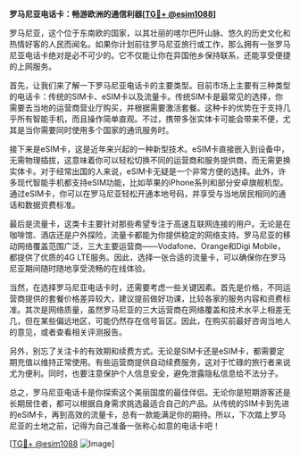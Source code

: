 **罗马尼亚电话卡：畅游欧洲的通信利器[[TG💪+ @esim1088](https://t.me/s/esim1088)]**

罗马尼亚，这个位于东南欧的国家，以其壮丽的喀尔巴阡山脉、悠久的历史文化和热情好客的人民而闻名。如果你计划前往罗马尼亚旅行或工作，那么拥有一张罗马尼亚电话卡绝对是必不可少的。它不仅能让你在异国他乡保持联系，还能享受便捷的上网服务。

首先，让我们来了解一下罗马尼亚电话卡的主要类型。目前市场上主要有三种类型的电话卡：传统的SIM卡、eSIM卡以及流量卡。传统SIM卡是最常见的选择，你需要去当地的运营商营业厅购买，并根据需要激活套餐。这种卡的优势在于支持几乎所有智能手机，而且操作简单直观。不过，携带多张实体卡可能会带来不便，尤其是当你需要同时使用多个国家的通讯服务时。

接下来是eSIM卡，这是近年来兴起的一种新型技术。eSIM卡直接嵌入到设备中，无需物理插拔，这意味着你可以轻松切换不同的运营商和服务提供商，而无需更换实体卡。对于经常出国的人来说，eSIM卡无疑是一个非常方便的选择。此外，许多现代智能手机都支持eSIM功能，比如苹果的iPhone系列和部分安卓旗舰机型。通过eSIM卡，你可以在罗马尼亚轻松开通本地号码，并享受与当地居民相同的通话和数据资费标准。

最后是流量卡，这类卡主要针对那些希望专注于高速互联网连接的用户。无论是在咖啡馆、酒店还是户外探险，流量卡都能为你提供稳定的网络支持。罗马尼亚的移动网络覆盖范围广泛，三大主要运营商——Vodafone、Orange和Digi Mobile，都提供了优质的4G LTE服务。因此，选择一张合适的流量卡，可以确保你在罗马尼亚期间随时随地享受流畅的在线体验。

当然，在选择罗马尼亚电话卡时，还需要考虑一些关键因素。首先是价格，不同运营商提供的套餐价格差异较大，建议提前做好功课，比较各家的服务内容和资费标准。其次是网络质量，虽然罗马尼亚的三大运营商在网络覆盖和技术水平上相差无几，但在某些偏远地区，可能仍然存在信号盲区。因此，在购买前最好咨询当地人的意见，或者查看相关评测报告。

另外，别忘了关注卡的有效期和续费方式。无论是SIM卡还是eSIM卡，都需要定期充值以维持正常使用。有些运营商提供自动续费服务，这对于忙碌的旅行者来说尤为便利。同时，也要注意保护个人信息安全，避免泄露隐私信息给不法分子。

总之，罗马尼亚电话卡是你探索这个美丽国度的最佳伴侣。无论你是短期游客还是长期居住者，都可以根据自身需求挑选最适合自己的产品。从传统的SIM卡到先进的eSIM卡，再到高效的流量卡，总有一款能满足你的期待。所以，下次踏上罗马尼亚的土地之前，记得为自己准备一张称心如意的电话卡吧！

[[TG💪+ @esim1088](https://t.me/s/esim1088) ![Image](https://i.postimg.cc/4NQfJmqS/Snipaste-2025-05-13-00-14-12.png)]